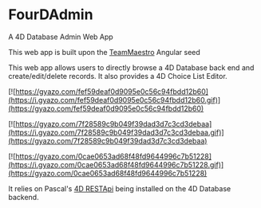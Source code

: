 # FourDAdmin
A 4D Database Admin Web App

This web app is built upon the [TeamMaestro](https://github.com/TeamMaestro/angular-native-seed) Angular seed

This web app allows users to directly browse a 4D Database back end and create/edit/delete records. It also provides a 4D Choice List Editor.

[![https://gyazo.com/fef59deaf0d9095e0c56c94fbdd12b60](https://i.gyazo.com/fef59deaf0d9095e0c56c94fbdd12b60.gif)](https://gyazo.com/fef59deaf0d9095e0c56c94fbdd12b60)

[![https://gyazo.com/7f28589c9b049f39dad3d7c3cd3debaa](https://i.gyazo.com/7f28589c9b049f39dad3d7c3cd3debaa.gif)](https://gyazo.com/7f28589c9b049f39dad3d7c3cd3debaa)

[![https://gyazo.com/0cae0653ad68f48fd9644996c7b51228](https://i.gyazo.com/0cae0653ad68f48fd9644996c7b51228.gif)](https://gyazo.com/0cae0653ad68f48fd9644996c7b51228)


It relies on Pascal's [4D RESTApi](https://github.com/fourctv/FourDRESTApi) being installed on the 4D Database backend.
